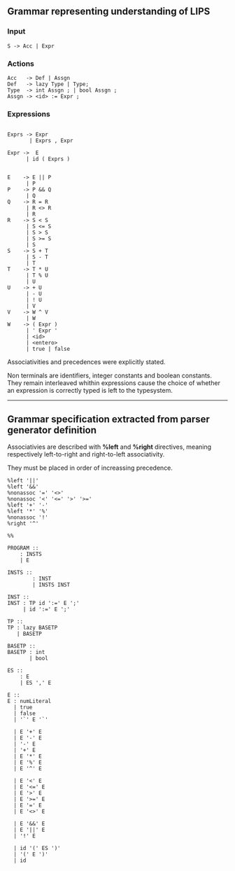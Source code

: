 ## Grammar representing understanding of LIPS 

### Input
`S -> Acc | Expr`

### Actions

```
Acc   -> Def | Assgn 
Def   -> lazy Type | Type;
Type  -> int Assgn ; | bool Assgn ;
Assgn -> <id> := Expr ;
```

### Expressions

```

Exprs -> Expr 
       | Exprs , Expr

Expr ->  E 
      | id ( Exprs ) 


E    -> E || P 
      | P  
P    -> P && Q
      | Q
Q    -> R = R 
      | R <> R 
      | R
R    -> S < S 
      | S <= S 
      | S > S 
      | S >= S 
      | S
S    -> S + T 
      | S - T 
      | T 
T    -> T * U 
      | T % U 
      | U
U    -> + U 
      | - U 
      | ! U 
      | V
V    -> W ^ V 
      | W
W    -> ( Expr ) 
      | ' Expr ' 
      | <id> 
      | <entero>
      | true | false
```

Associativities and precedences were explicitly stated.

Non terminals are identifiers, integer constants and boolean constants. They remain interleaved whithin expressions
cause the choice of whether an expression is correctly typed is left to the typesystem.


---


## Grammar specification extracted from parser generator definition

Associativies are described with __%left__ and __%right__ directives, meaning respectively left-to-right and right-to-left associativity.

They must be placed in order of increassing precedence.

```
%left '||'
%left '&&' 
%nonassoc '=' '<>'
%nonassoc '<' '<=' '>' '>='
%left '+' '-'
%left '*' '%'
%nonassoc '!'
%right '^'

%%

PROGRAM ::  
    : INSTS 
    | E     

INSTS :: 
        : INST         
        | INSTS INST 

INST :: 
INST : TP id ':=' E ';' 
     | id ':=' E ';'    

TP :: 
TP : lazy BASETP  
   | BASETP      

BASETP :: 
BASETP : int   
       | bool  

ES ::  
    : E           
    | ES ',' E    
               
E ::   
E : numLiteral    
  | true          
  | false         
  | '`' E '`'     
               
  | E '+' E       
  | E '-' E       
  | '-' E         
  | '+' E         
  | E '*' E       
  | E '%' E       
  | E '^' E       
               
  | E '<' E       
  | E '<=' E      
  | E '>' E       
  | E '>=' E      
  | E '=' E       
  | E '<>' E      
               
  | E '&&' E      
  | E '||' E      
  | '!' E         

  | id '(' ES ')' 
  | '(' E ')'     
  | id              
```
